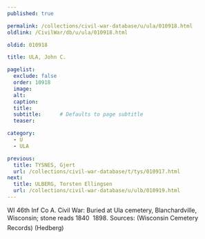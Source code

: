 ```yaml
---
published: true

permalink: /collections/civil-war-database/u/ula/010918.html
oldlink: /CivilWar/db/u/ula/010918.html

oldid: 010918

title: ULA, John C.

pagelist:
  exclude: false
  order: 10918
  image: 
  alt:
  caption:
  title:
  subtitle:      # Defaults to page subtitle
  teaser:

category: 
  - U 
  - ULA

previous:
  title: TYSNES, Gjert
  url: /collections/civil-war-database/t/tys/010917.html  
next:
  title: ULBERG, Torsten Ellingsen
  url: /collections/civil-war-database/u/ulb/010919.html   
---
```

WI 46th Inf Co A. Civil War: Buried at Ula cemetery, Blanchardville, Wisconsin; stone reads &#147;1840 &#150; 1898&#148;. Sources: (Wisconsin Cemetery Records) (Hedberg)